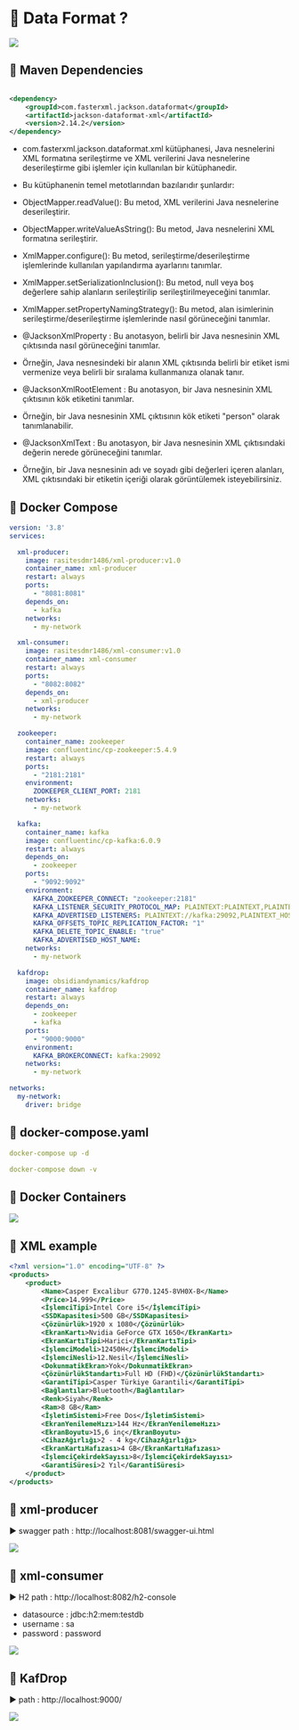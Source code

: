 # 🎯 Data Format ?

<img src="xml1">

## 📌 Maven Dependencies

```xml

<dependency>
    <groupId>com.fasterxml.jackson.dataformat</groupId>
    <artifactId>jackson-dataformat-xml</artifactId>
    <version>2.14.2</version>
</dependency>
```

* com.fasterxml.jackson.dataformat.xml kütüphanesi, Java nesnelerini XML formatına serileştirme ve XML verilerini Java
  nesnelerine deserileştirme gibi işlemler için kullanılan bir kütüphanedir.

* Bu kütüphanenin temel metotlarından bazılarıdır şunlardır:

* ObjectMapper.readValue(): Bu metod, XML verilerini Java nesnelerine deserileştirir.

* ObjectMapper.writeValueAsString(): Bu metod, Java nesnelerini XML formatına serileştirir.

* XmlMapper.configure(): Bu metod, serileştirme/deserileştirme işlemlerinde kullanılan yapılandırma ayarlarını tanımlar.

* XmlMapper.setSerializationInclusion(): Bu metod, null veya boş değerlere sahip alanların serileştirilip
  serileştirilmeyeceğini tanımlar.

* XmlMapper.setPropertyNamingStrategy(): Bu metod, alan isimlerinin serileştirme/deserileştirme işlemlerinde nasıl
  görüneceğini tanımlar.

* @JacksonXmlProperty : Bu anotasyon, belirli bir Java nesnesinin XML çıktısında nasıl görüneceğini tanımlar.
* Örneğin, Java nesnesindeki bir alanın XML çıktısında belirli bir etiket ismi vermenize veya belirli bir sıralama
  kullanmanıza olanak tanır.

* @JacksonXmlRootElement : Bu anotasyon, bir Java nesnesinin XML çıktısının kök etiketini tanımlar.
* Örneğin, bir Java nesnesinin XML çıktısının kök etiketi "person" olarak tanımlanabilir.

* @JacksonXmlText : Bu anotasyon, bir Java nesnesinin XML çıktısındaki değerin nerede görüneceğini tanımlar.
* Örneğin, bir Java nesnesinin adı ve soyadı gibi değerleri içeren alanları, XML çıktısındaki bir etiketin içeriği
  olarak görüntülemek isteyebilirsiniz.

## 📌 Docker Compose

```yaml
version: '3.8'
services:

  xml-producer:
    image: rasitesdmr1486/xml-producer:v1.0
    container_name: xml-producer
    restart: always
    ports:
      - "8081:8081"
    depends_on:
      - kafka
    networks:
      - my-network

  xml-consumer:
    image: rasitesdmr1486/xml-consumer:v1.0
    container_name: xml-consumer
    restart: always
    ports:
      - "8082:8082"
    depends_on:
      - xml-producer
    networks:
      - my-network

  zookeeper:
    container_name: zookeeper
    image: confluentinc/cp-zookeeper:5.4.9
    restart: always
    ports:
      - "2181:2181"
    environment:
      ZOOKEEPER_CLIENT_PORT: 2181
    networks:
      - my-network

  kafka:
    container_name: kafka
    image: confluentinc/cp-kafka:6.0.9
    restart: always
    depends_on:
      - zookeeper
    ports:
      - "9092:9092"
    environment:
      KAFKA_ZOOKEEPER_CONNECT: "zookeeper:2181"
      KAFKA_LISTENER_SECURITY_PROTOCOL_MAP: PLAINTEXT:PLAINTEXT,PLAINTEXT_HOST:PLAINTEXT
      KAFKA_ADVERTISED_LISTENERS: PLAINTEXT://kafka:29092,PLAINTEXT_HOST://kafka:9092
      KAFKA_OFFSETS_TOPIC_REPLICATION_FACTOR: "1"
      KAFKA_DELETE_TOPIC_ENABLE: "true"
      KAFKA_ADVERTISED_HOST_NAME:
    networks:
      - my-network

  kafdrop:
    image: obsidiandynamics/kafdrop
    container_name: kafdrop
    restart: always
    depends_on:
      - zookeeper
      - kafka
    ports:
      - "9000:9000"
    environment:
      KAFKA_BROKERCONNECT: kafka:29092
    networks:
      - my-network

networks:
  my-network:
    driver: bridge
```

## 📌 docker-compose.yaml

```yaml
docker-compose up -d
```

```yaml
docker-compose down -v
```

## 📌 Docker Containers

<img src="docker1">

## 📌 XML example

```xml
<?xml version="1.0" encoding="UTF-8" ?>
<products>
    <product>
        <Name>Casper Excalibur G770.1245-8VH0X-B</Name>
        <Price>14.999</Price>
        <İşlemciTipi>Intel Core i5</İşlemciTipi>
        <SSDKapasitesi>500 GB</SSDKapasitesi>
        <Çözünürlük>1920 x 1080</Çözünürlük>
        <EkranKartı>Nvidia GeForce GTX 1650</EkranKartı>
        <EkranKartıTipi>Harici</EkranKartıTipi>
        <İşlemciModeli>12450H</İşlemciModeli>
        <İşlemciNesli>12.Nesil</İşlemciNesli>
        <DokunmatikEkran>Yok</DokunmatikEkran>
        <ÇözünürlükStandartı>Full HD (FHD)</ÇözünürlükStandartı>
        <GarantiTipi>Casper Türkiye Garantili</GarantiTipi>
        <Bağlantılar>Bluetooth</Bağlantılar>
        <Renk>Siyah</Renk>
        <Ram>8 GB</Ram>
        <İşletimSistemi>Free Dos</İşletimSistemi>
        <EkranYenilemeHızı>144 Hz</EkranYenilemeHızı>
        <EkranBoyutu>15,6 inç</EkranBoyutu>
        <CihazAğırlığı>2 - 4 kg</CihazAğırlığı>
        <EkranKartıHafızası>4 GB</EkranKartıHafızası>
        <İşlemciÇekirdekSayısı>8</İşlemciÇekirdekSayısı>
        <GarantiSüresi>2 Yıl</GarantiSüresi>
    </product>
</products>

```

## 📌 xml-producer

▶️ swagger path : http://localhost:8081/swagger-ui.html

<img src="swagger1">

## 📌 xml-consumer

▶️ H2 path : http://localhost:8082/h2-console

* datasource : jdbc:h2:mem:testdb
* username : sa
* password : password

<img src="h2">

## 📌 KafDrop

▶️ path : http://localhost:9000/

<img src="drop">